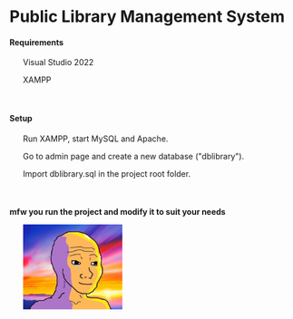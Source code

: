 # Public Library Management System
<h4> Requirements </h4>
<ul> Visual Studio 2022 </ul>
<ul> XAMPP </ul> <br>


<h4> Setup </h4>
<ol> Run XAMPP, start MySQL and Apache. </ol>
<ol> Go to admin page and create a new database ("dblibrary"). </ol>
<ol> Import dblibrary.sql in the project root folder. </ol> <br>

<h4> mfw you run the project and modify it to suit your needs </ol> <br>

<ul> <img src = "LibrarySystem/Resources/W.jpg" height = "150px" width = "175px"> </ul>
